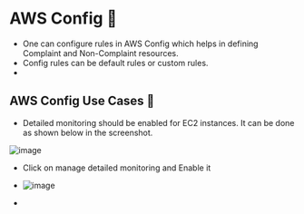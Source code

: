 # AWS Config 🌻

- One can configure rules in AWS Config which helps in defining Complaint and Non-Complaint resources.
- Config rules can be default rules or custom rules.
- 
## AWS Config Use Cases 🌼 
  
- Detailed monitoring should be enabled for EC2 instances. It can be done as shown below in the screenshot.

![image](https://github.com/itsnehagarg/AWSProjects/assets/20385826/69c6a154-1734-424d-b905-d14711ded7fe)

- Click on manage detailed monitoring and Enable it

- ![image](https://github.com/itsnehagarg/AWSProjects/assets/20385826/b2bc2abb-5fcc-4e73-b581-39491540b263)


- 





